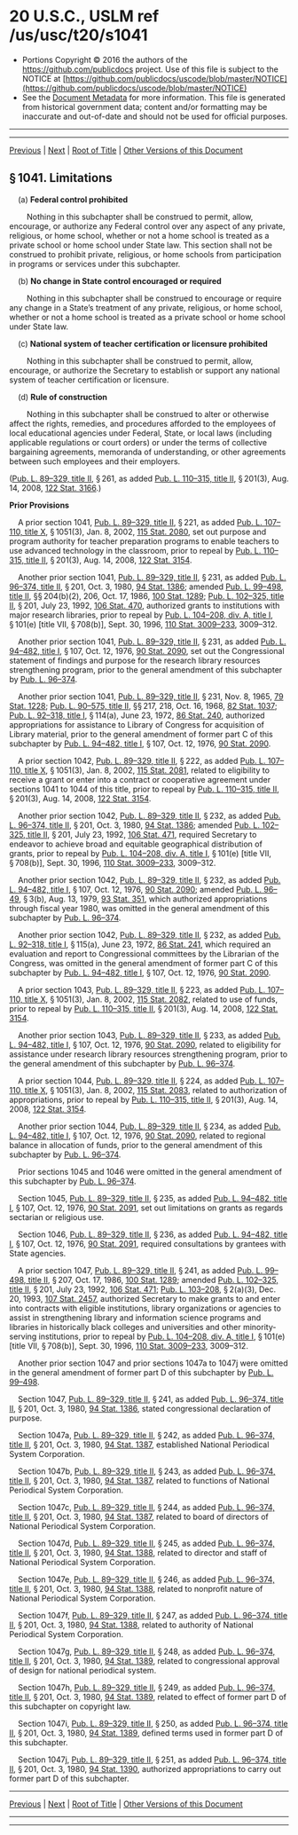 ---
---

# 20 U.S.C., USLM ref /us/usc/t20/s1041

* Portions Copyright © 2016 the authors of the https://github.com/publicdocs project.
  Use of this file is subject to the NOTICE at [https://github.com/publicdocs/uscode/blob/master/NOTICE](https://github.com/publicdocs/uscode/blob/master/NOTICE)
* See the [Document Metadata](././../../../../../..//README.md) for more information.
  This file is generated from historical government data; content and/or formatting may be inaccurate and out-of-date and should not be used for official purposes.

----------
----------

[Previous](./../../../../../..//us/usc/t20/ch28/schII/ptC/m__us_usc_t20_ch28_schII_ptC.md) | [Next](./../../../../../..//us/usc/t20/ch28/schIII/m__us_usc_t20_ch28_schIII.md) | [Root of Title](./../../../../../../) | [Other Versions of this Document](https://publicdocs.github.io/go/links?ns=uslm&ref=%2Fus%2Fusc%2Ft20%2Fs1041)

## § 1041. Limitations

    (a) __Federal control prohibited__ 

        Nothing in this subchapter shall be construed to permit, allow, encourage, or authorize any Federal control over any aspect of any private, religious, or home school, whether or not a home school is treated as a private school or home school under State law. This section shall not be construed to prohibit private, religious, or home schools from participation in programs or services under this subchapter.

    (b) __No change in State control encouraged or required__ 

        Nothing in this subchapter shall be construed to encourage or require any change in a State’s treatment of any private, religious, or home school, whether or not a home school is treated as a private school or home school under State law.

    (c) __National system of teacher certification or licensure prohibited__ 

        Nothing in this subchapter shall be construed to permit, allow, encourage, or authorize the Secretary to establish or support any national system of teacher certification or licensure.

    (d) __Rule of construction__ 

        Nothing in this subchapter shall be construed to alter or otherwise affect the rights, remedies, and procedures afforded to the employees of local educational agencies under Federal, State, or local laws (including applicable regulations or court orders) or under the terms of collective bargaining agreements, memoranda of understanding, or other agreements between such employees and their employers.

([Pub. L. 89–329, title II][/us/pl/89/329/tII], § 261, as added [Pub. L. 110–315, title II][/us/pl/110/315/tII], § 201(3), Aug. 14, 2008, [122 Stat. 3166][/us/stat/122/3166].)

 __Prior Provisions__ 

    A prior section 1041, [Pub. L. 89–329, title II][/us/pl/89/329/tII], § 221, as added [Pub. L. 107–110, title X][/us/pl/107/110/tX], § 1051(3), Jan. 8, 2002, [115 Stat. 2080][/us/stat/115/2080], set out purpose and program authority for teacher preparation programs to enable teachers to use advanced technology in the classroom, prior to repeal by [Pub. L. 110–315, title II][/us/pl/110/315/tII], § 201(3), Aug. 14, 2008, [122 Stat. 3154][/us/stat/122/3154].

    Another prior section 1041, [Pub. L. 89–329, title II][/us/pl/89/329/tII], § 231, as added [Pub. L. 96–374, title II][/us/pl/96/374/tII], § 201, Oct. 3, 1980, [94 Stat. 1386][/us/stat/94/1386]; amended [Pub. L. 99–498, title II][/us/pl/99/498/tII], §§ 204(b)(2), 206, Oct. 17, 1986, [100 Stat. 1289][/us/stat/100/1289]; [Pub. L. 102–325, title II][/us/pl/102/325/tII], § 201, July 23, 1992, [106 Stat. 470][/us/stat/106/470], authorized grants to institutions with major research libraries, prior to repeal by [Pub. L. 104–208, div. A, title I][/us/pl/104/208/dA/tI], § 101(e) \[title VII, § 708(b)\], Sept. 30, 1996, [110 Stat. 3009–233][/us/stat/110/3009-233], 3009–312.

    Another prior section 1041, [Pub. L. 89–329, title II][/us/pl/89/329/tII], § 231, as added [Pub. L. 94–482, title I][/us/pl/94/482/tI], § 107, Oct. 12, 1976, [90 Stat. 2090][/us/stat/90/2090], set out the Congressional statement of findings and purpose for the research library resources strengthening program, prior to the general amendment of this subchapter by [Pub. L. 96–374][/us/pl/96/374].

    Another prior section 1041, [Pub. L. 89–329, title II][/us/pl/89/329/tII], § 231, Nov. 8, 1965, [79 Stat. 1228][/us/stat/79/1228]; [Pub. L. 90–575, title II][/us/pl/90/575/tII], §§ 217, 218, Oct. 16, 1968, [82 Stat. 1037][/us/stat/82/1037]; [Pub. L. 92–318, title I][/us/pl/92/318/tI], § 114(a), June 23, 1972, [86 Stat. 240][/us/stat/86/240], authorized appropriations for assistance to Library of Congress for acquisition of Library material, prior to the general amendment of former part C of this subchapter by [Pub. L. 94–482, title I][/us/pl/94/482/tI], § 107, Oct. 12, 1976, [90 Stat. 2090][/us/stat/90/2090].

    A prior section 1042, [Pub. L. 89–329, title II][/us/pl/89/329/tII], § 222, as added [Pub. L. 107–110, title X][/us/pl/107/110/tX], § 1051(3), Jan. 8, 2002, [115 Stat. 2081][/us/stat/115/2081], related to eligibility to receive a grant or enter into a contract or cooperative agreement under sections 1041 to 1044 of this title, prior to repeal by [Pub. L. 110–315, title II][/us/pl/110/315/tII], § 201(3), Aug. 14, 2008, [122 Stat. 3154][/us/stat/122/3154].

    Another prior section 1042, [Pub. L. 89–329, title II][/us/pl/89/329/tII], § 232, as added [Pub. L. 96–374, title II][/us/pl/96/374/tII], § 201, Oct. 3, 1980, [94 Stat. 1386][/us/stat/94/1386]; amended [Pub. L. 102–325, title II][/us/pl/102/325/tII], § 201, July 23, 1992, [106 Stat. 471][/us/stat/106/471], required Secretary to endeavor to achieve broad and equitable geographical distribution of grants, prior to repeal by [Pub. L. 104–208, div. A, title I][/us/pl/104/208/dA/tI], § 101(e) \[title VII, § 708(b)\], Sept. 30, 1996, [110 Stat. 3009–233][/us/stat/110/3009-233], 3009–312.

    Another prior section 1042, [Pub. L. 89–329, title II][/us/pl/89/329/tII], § 232, as added [Pub. L. 94–482, title I][/us/pl/94/482/tI], § 107, Oct. 12, 1976, [90 Stat. 2090][/us/stat/90/2090]; amended [Pub. L. 96–49][/us/pl/96/49], § 3(b), Aug. 13, 1979, [93 Stat. 351][/us/stat/93/351], which authorized appropriations through fiscal year 1980, was omitted in the general amendment of this subchapter by [Pub. L. 96–374][/us/pl/96/374].

    Another prior section 1042, [Pub. L. 89–329, title II][/us/pl/89/329/tII], § 232, as added [Pub. L. 92–318, title I][/us/pl/92/318/tI], § 115(a), June 23, 1972, [86 Stat. 241][/us/stat/86/241], which required an evaluation and report to Congressional committees by the Librarian of the Congress, was omitted in the general amendment of former part C of this subchapter by [Pub. L. 94–482, title I][/us/pl/94/482/tI], § 107, Oct. 12, 1976, [90 Stat. 2090][/us/stat/90/2090].

    A prior section 1043, [Pub. L. 89–329, title II][/us/pl/89/329/tII], § 223, as added [Pub. L. 107–110, title X][/us/pl/107/110/tX], § 1051(3), Jan. 8, 2002, [115 Stat. 2082][/us/stat/115/2082], related to use of funds, prior to repeal by [Pub. L. 110–315, title II][/us/pl/110/315/tII], § 201(3), Aug. 14, 2008, [122 Stat. 3154][/us/stat/122/3154].

    Another prior section 1043, [Pub. L. 89–329, title II][/us/pl/89/329/tII], § 233, as added [Pub. L. 94–482, title I][/us/pl/94/482/tI], § 107, Oct. 12, 1976, [90 Stat. 2090][/us/stat/90/2090], related to eligibility for assistance under research library resources strengthening program, prior to the general amendment of this subchapter by [Pub. L. 96–374][/us/pl/96/374].

    A prior section 1044, [Pub. L. 89–329, title II][/us/pl/89/329/tII], § 224, as added [Pub. L. 107–110, title X][/us/pl/107/110/tX], § 1051(3), Jan. 8, 2002, [115 Stat. 2083][/us/stat/115/2083], related to authorization of appropriations, prior to repeal by [Pub. L. 110–315, title II][/us/pl/110/315/tII], § 201(3), Aug. 14, 2008, [122 Stat. 3154][/us/stat/122/3154].

    Another prior section 1044, [Pub. L. 89–329, title II][/us/pl/89/329/tII], § 234, as added [Pub. L. 94–482, title I][/us/pl/94/482/tI], § 107, Oct. 12, 1976, [90 Stat. 2090][/us/stat/90/2090], related to regional balance in allocation of funds, prior to the general amendment of this subchapter by [Pub. L. 96–374][/us/pl/96/374].

    Prior sections 1045 and 1046 were omitted in the general amendment of this subchapter by [Pub. L. 96–374][/us/pl/96/374].

    Section 1045, [Pub. L. 89–329, title II][/us/pl/89/329/tII], § 235, as added [Pub. L. 94–482, title I][/us/pl/94/482/tI], § 107, Oct. 12, 1976, [90 Stat. 2091][/us/stat/90/2091], set out limitations on grants as regards sectarian or religious use.

    Section 1046, [Pub. L. 89–329, title II][/us/pl/89/329/tII], § 236, as added [Pub. L. 94–482, title I][/us/pl/94/482/tI], § 107, Oct. 12, 1976, [90 Stat. 2091][/us/stat/90/2091], required consultations by grantees with State agencies.

    A prior section 1047, [Pub. L. 89–329, title II][/us/pl/89/329/tII], § 241, as added [Pub. L. 99–498, title II][/us/pl/99/498/tII], § 207, Oct. 17, 1986, [100 Stat. 1289][/us/stat/100/1289]; amended [Pub. L. 102–325, title II][/us/pl/102/325/tII], § 201, July 23, 1992, [106 Stat. 471][/us/stat/106/471]; [Pub. L. 103–208][/us/pl/103/208], § 2(a)(3), Dec. 20, 1993, [107 Stat. 2457][/us/stat/107/2457], authorized Secretary to make grants to and enter into contracts with eligible institutions, library organizations or agencies to assist in strengthening library and information science programs and libraries in historically black colleges and universities and other minority-serving institutions, prior to repeal by [Pub. L. 104–208, div. A, title I][/us/pl/104/208/dA/tI], § 101(e) \[title VII, § 708(b)\], Sept. 30, 1996, [110 Stat. 3009–233][/us/stat/110/3009-233], 3009–312.

    Another prior section 1047 and prior sections 1047a to 1047j were omitted in the general amendment of former part D of this subchapter by [Pub. L. 99–498][/us/pl/99/498].

    Section 1047, [Pub. L. 89–329, title II][/us/pl/89/329/tII], § 241, as added [Pub. L. 96–374, title II][/us/pl/96/374/tII], § 201, Oct. 3, 1980, [94 Stat. 1386][/us/stat/94/1386], stated congressional declaration of purpose.

    Section 1047a, [Pub. L. 89–329, title II][/us/pl/89/329/tII], § 242, as added [Pub. L. 96–374, title II][/us/pl/96/374/tII], § 201, Oct. 3, 1980, [94 Stat. 1387][/us/stat/94/1387], established National Periodical System Corporation.

    Section 1047b, [Pub. L. 89–329, title II][/us/pl/89/329/tII], § 243, as added [Pub. L. 96–374, title II][/us/pl/96/374/tII], § 201, Oct. 3, 1980, [94 Stat. 1387][/us/stat/94/1387], related to functions of National Periodical System Corporation.

    Section 1047c, [Pub. L. 89–329, title II][/us/pl/89/329/tII], § 244, as added [Pub. L. 96–374, title II][/us/pl/96/374/tII], § 201, Oct. 3, 1980, [94 Stat. 1387][/us/stat/94/1387], related to board of directors of National Periodical System Corporation.

    Section 1047d, [Pub. L. 89–329, title II][/us/pl/89/329/tII], § 245, as added [Pub. L. 96–374, title II][/us/pl/96/374/tII], § 201, Oct. 3, 1980, [94 Stat. 1388][/us/stat/94/1388], related to director and staff of National Periodical System Corporation.

    Section 1047e, [Pub. L. 89–329, title II][/us/pl/89/329/tII], § 246, as added [Pub. L. 96–374, title II][/us/pl/96/374/tII], § 201, Oct. 3, 1980, [94 Stat. 1388][/us/stat/94/1388], related to nonprofit nature of National Periodical System Corporation.

    Section 1047f, [Pub. L. 89–329, title II][/us/pl/89/329/tII], § 247, as added [Pub. L. 96–374, title II][/us/pl/96/374/tII], § 201, Oct. 3, 1980, [94 Stat. 1388][/us/stat/94/1388], related to authority of National Periodical System Corporation.

    Section 1047g, [Pub. L. 89–329, title II][/us/pl/89/329/tII], § 248, as added [Pub. L. 96–374, title II][/us/pl/96/374/tII], § 201, Oct. 3, 1980, [94 Stat. 1389][/us/stat/94/1389], related to congressional approval of design for national periodical system.

    Section 1047h, [Pub. L. 89–329, title II][/us/pl/89/329/tII], § 249, as added [Pub. L. 96–374, title II][/us/pl/96/374/tII], § 201, Oct. 3, 1980, [94 Stat. 1389][/us/stat/94/1389], related to effect of former part D of this subchapter on copyright law.

    Section 1047i, [Pub. L. 89–329, title II][/us/pl/89/329/tII], § 250, as added [Pub. L. 96–374, title II][/us/pl/96/374/tII], § 201, Oct. 3, 1980, [94 Stat. 1389][/us/stat/94/1389], defined terms used in former part D of this subchapter.

    Section 1047j, [Pub. L. 89–329, title II][/us/pl/89/329/tII], § 251, as added [Pub. L. 96–374, title II][/us/pl/96/374/tII], § 201, Oct. 3, 1980, [94 Stat. 1390][/us/stat/94/1390], authorized appropriations to carry out former part D of this subchapter.

----------

[Previous](./../../../../../..//us/usc/t20/ch28/schII/ptC/m__us_usc_t20_ch28_schII_ptC.md) | [Next](./../../../../../..//us/usc/t20/ch28/schIII/m__us_usc_t20_ch28_schIII.md) | [Root of Title](./../../../../../../) | [Other Versions of this Document](https://publicdocs.github.io/go/links?ns=uslm&ref=%2Fus%2Fusc%2Ft20%2Fs1041)

----------
----------

[/us/pl/89/329/tII]: https://publicdocs.github.io/go/links?ns=uslm&ref=%2Fus%2Fpl%2F89%2F329%2FtII
[/us/pl/110/315/tII]: https://publicdocs.github.io/go/links?ns=uslm&ref=%2Fus%2Fpl%2F110%2F315%2FtII
[/us/stat/122/3166]: https://publicdocs.github.io/go/links?ns=uslm&ref=%2Fus%2Fstat%2F122%2F3166
[/us/pl/89/329/tII]: https://publicdocs.github.io/go/links?ns=uslm&ref=%2Fus%2Fpl%2F89%2F329%2FtII
[/us/pl/107/110/tX]: https://publicdocs.github.io/go/links?ns=uslm&ref=%2Fus%2Fpl%2F107%2F110%2FtX
[/us/stat/115/2080]: https://publicdocs.github.io/go/links?ns=uslm&ref=%2Fus%2Fstat%2F115%2F2080
[/us/pl/110/315/tII]: https://publicdocs.github.io/go/links?ns=uslm&ref=%2Fus%2Fpl%2F110%2F315%2FtII
[/us/stat/122/3154]: https://publicdocs.github.io/go/links?ns=uslm&ref=%2Fus%2Fstat%2F122%2F3154
[/us/pl/89/329/tII]: https://publicdocs.github.io/go/links?ns=uslm&ref=%2Fus%2Fpl%2F89%2F329%2FtII
[/us/pl/96/374/tII]: https://publicdocs.github.io/go/links?ns=uslm&ref=%2Fus%2Fpl%2F96%2F374%2FtII
[/us/stat/94/1386]: https://publicdocs.github.io/go/links?ns=uslm&ref=%2Fus%2Fstat%2F94%2F1386
[/us/pl/99/498/tII]: https://publicdocs.github.io/go/links?ns=uslm&ref=%2Fus%2Fpl%2F99%2F498%2FtII
[/us/stat/100/1289]: https://publicdocs.github.io/go/links?ns=uslm&ref=%2Fus%2Fstat%2F100%2F1289
[/us/pl/102/325/tII]: https://publicdocs.github.io/go/links?ns=uslm&ref=%2Fus%2Fpl%2F102%2F325%2FtII
[/us/stat/106/470]: https://publicdocs.github.io/go/links?ns=uslm&ref=%2Fus%2Fstat%2F106%2F470
[/us/pl/104/208/dA/tI]: https://publicdocs.github.io/go/links?ns=uslm&ref=%2Fus%2Fpl%2F104%2F208%2FdA%2FtI
[/us/stat/110/3009-233]: https://publicdocs.github.io/go/links?ns=uslm&ref=%2Fus%2Fstat%2F110%2F3009-233
[/us/pl/89/329/tII]: https://publicdocs.github.io/go/links?ns=uslm&ref=%2Fus%2Fpl%2F89%2F329%2FtII
[/us/pl/94/482/tI]: https://publicdocs.github.io/go/links?ns=uslm&ref=%2Fus%2Fpl%2F94%2F482%2FtI
[/us/stat/90/2090]: https://publicdocs.github.io/go/links?ns=uslm&ref=%2Fus%2Fstat%2F90%2F2090
[/us/pl/96/374]: https://publicdocs.github.io/go/links?ns=uslm&ref=%2Fus%2Fpl%2F96%2F374
[/us/pl/89/329/tII]: https://publicdocs.github.io/go/links?ns=uslm&ref=%2Fus%2Fpl%2F89%2F329%2FtII
[/us/stat/79/1228]: https://publicdocs.github.io/go/links?ns=uslm&ref=%2Fus%2Fstat%2F79%2F1228
[/us/pl/90/575/tII]: https://publicdocs.github.io/go/links?ns=uslm&ref=%2Fus%2Fpl%2F90%2F575%2FtII
[/us/stat/82/1037]: https://publicdocs.github.io/go/links?ns=uslm&ref=%2Fus%2Fstat%2F82%2F1037
[/us/pl/92/318/tI]: https://publicdocs.github.io/go/links?ns=uslm&ref=%2Fus%2Fpl%2F92%2F318%2FtI
[/us/stat/86/240]: https://publicdocs.github.io/go/links?ns=uslm&ref=%2Fus%2Fstat%2F86%2F240
[/us/pl/94/482/tI]: https://publicdocs.github.io/go/links?ns=uslm&ref=%2Fus%2Fpl%2F94%2F482%2FtI
[/us/stat/90/2090]: https://publicdocs.github.io/go/links?ns=uslm&ref=%2Fus%2Fstat%2F90%2F2090
[/us/pl/89/329/tII]: https://publicdocs.github.io/go/links?ns=uslm&ref=%2Fus%2Fpl%2F89%2F329%2FtII
[/us/pl/107/110/tX]: https://publicdocs.github.io/go/links?ns=uslm&ref=%2Fus%2Fpl%2F107%2F110%2FtX
[/us/stat/115/2081]: https://publicdocs.github.io/go/links?ns=uslm&ref=%2Fus%2Fstat%2F115%2F2081
[/us/pl/110/315/tII]: https://publicdocs.github.io/go/links?ns=uslm&ref=%2Fus%2Fpl%2F110%2F315%2FtII
[/us/stat/122/3154]: https://publicdocs.github.io/go/links?ns=uslm&ref=%2Fus%2Fstat%2F122%2F3154
[/us/pl/89/329/tII]: https://publicdocs.github.io/go/links?ns=uslm&ref=%2Fus%2Fpl%2F89%2F329%2FtII
[/us/pl/96/374/tII]: https://publicdocs.github.io/go/links?ns=uslm&ref=%2Fus%2Fpl%2F96%2F374%2FtII
[/us/stat/94/1386]: https://publicdocs.github.io/go/links?ns=uslm&ref=%2Fus%2Fstat%2F94%2F1386
[/us/pl/102/325/tII]: https://publicdocs.github.io/go/links?ns=uslm&ref=%2Fus%2Fpl%2F102%2F325%2FtII
[/us/stat/106/471]: https://publicdocs.github.io/go/links?ns=uslm&ref=%2Fus%2Fstat%2F106%2F471
[/us/pl/104/208/dA/tI]: https://publicdocs.github.io/go/links?ns=uslm&ref=%2Fus%2Fpl%2F104%2F208%2FdA%2FtI
[/us/stat/110/3009-233]: https://publicdocs.github.io/go/links?ns=uslm&ref=%2Fus%2Fstat%2F110%2F3009-233
[/us/pl/89/329/tII]: https://publicdocs.github.io/go/links?ns=uslm&ref=%2Fus%2Fpl%2F89%2F329%2FtII
[/us/pl/94/482/tI]: https://publicdocs.github.io/go/links?ns=uslm&ref=%2Fus%2Fpl%2F94%2F482%2FtI
[/us/stat/90/2090]: https://publicdocs.github.io/go/links?ns=uslm&ref=%2Fus%2Fstat%2F90%2F2090
[/us/pl/96/49]: https://publicdocs.github.io/go/links?ns=uslm&ref=%2Fus%2Fpl%2F96%2F49
[/us/stat/93/351]: https://publicdocs.github.io/go/links?ns=uslm&ref=%2Fus%2Fstat%2F93%2F351
[/us/pl/96/374]: https://publicdocs.github.io/go/links?ns=uslm&ref=%2Fus%2Fpl%2F96%2F374
[/us/pl/89/329/tII]: https://publicdocs.github.io/go/links?ns=uslm&ref=%2Fus%2Fpl%2F89%2F329%2FtII
[/us/pl/92/318/tI]: https://publicdocs.github.io/go/links?ns=uslm&ref=%2Fus%2Fpl%2F92%2F318%2FtI
[/us/stat/86/241]: https://publicdocs.github.io/go/links?ns=uslm&ref=%2Fus%2Fstat%2F86%2F241
[/us/pl/94/482/tI]: https://publicdocs.github.io/go/links?ns=uslm&ref=%2Fus%2Fpl%2F94%2F482%2FtI
[/us/stat/90/2090]: https://publicdocs.github.io/go/links?ns=uslm&ref=%2Fus%2Fstat%2F90%2F2090
[/us/pl/89/329/tII]: https://publicdocs.github.io/go/links?ns=uslm&ref=%2Fus%2Fpl%2F89%2F329%2FtII
[/us/pl/107/110/tX]: https://publicdocs.github.io/go/links?ns=uslm&ref=%2Fus%2Fpl%2F107%2F110%2FtX
[/us/stat/115/2082]: https://publicdocs.github.io/go/links?ns=uslm&ref=%2Fus%2Fstat%2F115%2F2082
[/us/pl/110/315/tII]: https://publicdocs.github.io/go/links?ns=uslm&ref=%2Fus%2Fpl%2F110%2F315%2FtII
[/us/stat/122/3154]: https://publicdocs.github.io/go/links?ns=uslm&ref=%2Fus%2Fstat%2F122%2F3154
[/us/pl/89/329/tII]: https://publicdocs.github.io/go/links?ns=uslm&ref=%2Fus%2Fpl%2F89%2F329%2FtII
[/us/pl/94/482/tI]: https://publicdocs.github.io/go/links?ns=uslm&ref=%2Fus%2Fpl%2F94%2F482%2FtI
[/us/stat/90/2090]: https://publicdocs.github.io/go/links?ns=uslm&ref=%2Fus%2Fstat%2F90%2F2090
[/us/pl/96/374]: https://publicdocs.github.io/go/links?ns=uslm&ref=%2Fus%2Fpl%2F96%2F374
[/us/pl/89/329/tII]: https://publicdocs.github.io/go/links?ns=uslm&ref=%2Fus%2Fpl%2F89%2F329%2FtII
[/us/pl/107/110/tX]: https://publicdocs.github.io/go/links?ns=uslm&ref=%2Fus%2Fpl%2F107%2F110%2FtX
[/us/stat/115/2083]: https://publicdocs.github.io/go/links?ns=uslm&ref=%2Fus%2Fstat%2F115%2F2083
[/us/pl/110/315/tII]: https://publicdocs.github.io/go/links?ns=uslm&ref=%2Fus%2Fpl%2F110%2F315%2FtII
[/us/stat/122/3154]: https://publicdocs.github.io/go/links?ns=uslm&ref=%2Fus%2Fstat%2F122%2F3154
[/us/pl/89/329/tII]: https://publicdocs.github.io/go/links?ns=uslm&ref=%2Fus%2Fpl%2F89%2F329%2FtII
[/us/pl/94/482/tI]: https://publicdocs.github.io/go/links?ns=uslm&ref=%2Fus%2Fpl%2F94%2F482%2FtI
[/us/stat/90/2090]: https://publicdocs.github.io/go/links?ns=uslm&ref=%2Fus%2Fstat%2F90%2F2090
[/us/pl/96/374]: https://publicdocs.github.io/go/links?ns=uslm&ref=%2Fus%2Fpl%2F96%2F374
[/us/pl/96/374]: https://publicdocs.github.io/go/links?ns=uslm&ref=%2Fus%2Fpl%2F96%2F374
[/us/pl/89/329/tII]: https://publicdocs.github.io/go/links?ns=uslm&ref=%2Fus%2Fpl%2F89%2F329%2FtII
[/us/pl/94/482/tI]: https://publicdocs.github.io/go/links?ns=uslm&ref=%2Fus%2Fpl%2F94%2F482%2FtI
[/us/stat/90/2091]: https://publicdocs.github.io/go/links?ns=uslm&ref=%2Fus%2Fstat%2F90%2F2091
[/us/pl/89/329/tII]: https://publicdocs.github.io/go/links?ns=uslm&ref=%2Fus%2Fpl%2F89%2F329%2FtII
[/us/pl/94/482/tI]: https://publicdocs.github.io/go/links?ns=uslm&ref=%2Fus%2Fpl%2F94%2F482%2FtI
[/us/stat/90/2091]: https://publicdocs.github.io/go/links?ns=uslm&ref=%2Fus%2Fstat%2F90%2F2091
[/us/pl/89/329/tII]: https://publicdocs.github.io/go/links?ns=uslm&ref=%2Fus%2Fpl%2F89%2F329%2FtII
[/us/pl/99/498/tII]: https://publicdocs.github.io/go/links?ns=uslm&ref=%2Fus%2Fpl%2F99%2F498%2FtII
[/us/stat/100/1289]: https://publicdocs.github.io/go/links?ns=uslm&ref=%2Fus%2Fstat%2F100%2F1289
[/us/pl/102/325/tII]: https://publicdocs.github.io/go/links?ns=uslm&ref=%2Fus%2Fpl%2F102%2F325%2FtII
[/us/stat/106/471]: https://publicdocs.github.io/go/links?ns=uslm&ref=%2Fus%2Fstat%2F106%2F471
[/us/pl/103/208]: https://publicdocs.github.io/go/links?ns=uslm&ref=%2Fus%2Fpl%2F103%2F208
[/us/stat/107/2457]: https://publicdocs.github.io/go/links?ns=uslm&ref=%2Fus%2Fstat%2F107%2F2457
[/us/pl/104/208/dA/tI]: https://publicdocs.github.io/go/links?ns=uslm&ref=%2Fus%2Fpl%2F104%2F208%2FdA%2FtI
[/us/stat/110/3009-233]: https://publicdocs.github.io/go/links?ns=uslm&ref=%2Fus%2Fstat%2F110%2F3009-233
[/us/pl/99/498]: https://publicdocs.github.io/go/links?ns=uslm&ref=%2Fus%2Fpl%2F99%2F498
[/us/pl/89/329/tII]: https://publicdocs.github.io/go/links?ns=uslm&ref=%2Fus%2Fpl%2F89%2F329%2FtII
[/us/pl/96/374/tII]: https://publicdocs.github.io/go/links?ns=uslm&ref=%2Fus%2Fpl%2F96%2F374%2FtII
[/us/stat/94/1386]: https://publicdocs.github.io/go/links?ns=uslm&ref=%2Fus%2Fstat%2F94%2F1386
[/us/pl/89/329/tII]: https://publicdocs.github.io/go/links?ns=uslm&ref=%2Fus%2Fpl%2F89%2F329%2FtII
[/us/pl/96/374/tII]: https://publicdocs.github.io/go/links?ns=uslm&ref=%2Fus%2Fpl%2F96%2F374%2FtII
[/us/stat/94/1387]: https://publicdocs.github.io/go/links?ns=uslm&ref=%2Fus%2Fstat%2F94%2F1387
[/us/pl/89/329/tII]: https://publicdocs.github.io/go/links?ns=uslm&ref=%2Fus%2Fpl%2F89%2F329%2FtII
[/us/pl/96/374/tII]: https://publicdocs.github.io/go/links?ns=uslm&ref=%2Fus%2Fpl%2F96%2F374%2FtII
[/us/stat/94/1387]: https://publicdocs.github.io/go/links?ns=uslm&ref=%2Fus%2Fstat%2F94%2F1387
[/us/pl/89/329/tII]: https://publicdocs.github.io/go/links?ns=uslm&ref=%2Fus%2Fpl%2F89%2F329%2FtII
[/us/pl/96/374/tII]: https://publicdocs.github.io/go/links?ns=uslm&ref=%2Fus%2Fpl%2F96%2F374%2FtII
[/us/stat/94/1387]: https://publicdocs.github.io/go/links?ns=uslm&ref=%2Fus%2Fstat%2F94%2F1387
[/us/pl/89/329/tII]: https://publicdocs.github.io/go/links?ns=uslm&ref=%2Fus%2Fpl%2F89%2F329%2FtII
[/us/pl/96/374/tII]: https://publicdocs.github.io/go/links?ns=uslm&ref=%2Fus%2Fpl%2F96%2F374%2FtII
[/us/stat/94/1388]: https://publicdocs.github.io/go/links?ns=uslm&ref=%2Fus%2Fstat%2F94%2F1388
[/us/pl/89/329/tII]: https://publicdocs.github.io/go/links?ns=uslm&ref=%2Fus%2Fpl%2F89%2F329%2FtII
[/us/pl/96/374/tII]: https://publicdocs.github.io/go/links?ns=uslm&ref=%2Fus%2Fpl%2F96%2F374%2FtII
[/us/stat/94/1388]: https://publicdocs.github.io/go/links?ns=uslm&ref=%2Fus%2Fstat%2F94%2F1388
[/us/pl/89/329/tII]: https://publicdocs.github.io/go/links?ns=uslm&ref=%2Fus%2Fpl%2F89%2F329%2FtII
[/us/pl/96/374/tII]: https://publicdocs.github.io/go/links?ns=uslm&ref=%2Fus%2Fpl%2F96%2F374%2FtII
[/us/stat/94/1388]: https://publicdocs.github.io/go/links?ns=uslm&ref=%2Fus%2Fstat%2F94%2F1388
[/us/pl/89/329/tII]: https://publicdocs.github.io/go/links?ns=uslm&ref=%2Fus%2Fpl%2F89%2F329%2FtII
[/us/pl/96/374/tII]: https://publicdocs.github.io/go/links?ns=uslm&ref=%2Fus%2Fpl%2F96%2F374%2FtII
[/us/stat/94/1389]: https://publicdocs.github.io/go/links?ns=uslm&ref=%2Fus%2Fstat%2F94%2F1389
[/us/pl/89/329/tII]: https://publicdocs.github.io/go/links?ns=uslm&ref=%2Fus%2Fpl%2F89%2F329%2FtII
[/us/pl/96/374/tII]: https://publicdocs.github.io/go/links?ns=uslm&ref=%2Fus%2Fpl%2F96%2F374%2FtII
[/us/stat/94/1389]: https://publicdocs.github.io/go/links?ns=uslm&ref=%2Fus%2Fstat%2F94%2F1389
[/us/pl/89/329/tII]: https://publicdocs.github.io/go/links?ns=uslm&ref=%2Fus%2Fpl%2F89%2F329%2FtII
[/us/pl/96/374/tII]: https://publicdocs.github.io/go/links?ns=uslm&ref=%2Fus%2Fpl%2F96%2F374%2FtII
[/us/stat/94/1389]: https://publicdocs.github.io/go/links?ns=uslm&ref=%2Fus%2Fstat%2F94%2F1389
[/us/pl/89/329/tII]: https://publicdocs.github.io/go/links?ns=uslm&ref=%2Fus%2Fpl%2F89%2F329%2FtII
[/us/pl/96/374/tII]: https://publicdocs.github.io/go/links?ns=uslm&ref=%2Fus%2Fpl%2F96%2F374%2FtII
[/us/stat/94/1390]: https://publicdocs.github.io/go/links?ns=uslm&ref=%2Fus%2Fstat%2F94%2F1390


